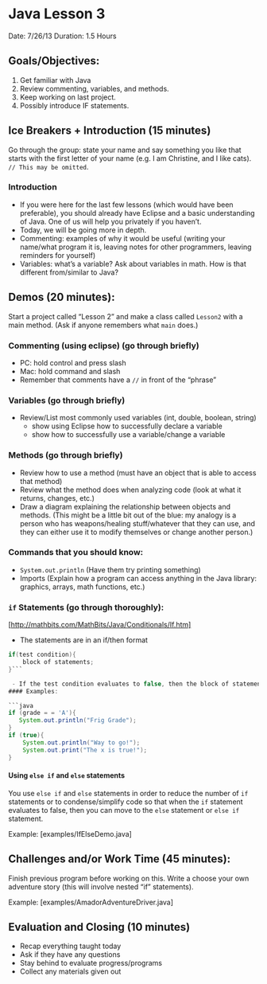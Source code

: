 # Java Lesson 3

Date: 7/26/13
Duration: 1.5 Hours

## Goals/Objectives: 

1. Get familiar with Java
2. Review commenting, variables, and methods.
3. Keep working on last project.
4. Possibly introduce IF statements.

## Ice Breakers + Introduction (15 minutes)
Go through the group: state your name and say something you like that starts with the first letter of your name (e.g. I am Christine, and I like cats). `// This may be omitted`.

### Introduction
 - If you were here for the last few lessons (which would have been preferable), you should already have Eclipse and a basic understanding of Java. One of us will help you privately if you haven’t.
 - Today, we will be going more in depth. 
 - Commenting: examples of why it would be useful (writing your name/what program it is, leaving notes for other programmers, leaving reminders for yourself)
 - Variables: what’s a variable? Ask about variables in math. How is that different from/similar to Java?

## Demos (20 minutes):
Start a project called “Lesson 2” and make a class called `Lesson2` with a main method. (Ask if anyone remembers what `main` does.)
### Commenting (using eclipse) (go through briefly)
 - PC: hold control and press slash
 - Mac: hold command and slash
 - Remember that comments have a `//` in front of the “phrase”

### Variables (go through briefly)
 - Review/List most commonly used variables (int, double, boolean, string)
     - show using Eclipse how to successfully declare a variable 
     - show how to successfully use a variable/change a variable
### Methods (go through briefly)
 - Review how to use a method (must have an object that is able to access that method)
 - Review what the method does when analyzing code (look at what it returns, changes, etc.)
 - Draw a diagram explaining the relationship between objects and methods. (This might be a little bit out of the blue: my analogy is a person who has weapons/healing stuff/whatever that they can use, and they can either use it to modify themselves or change another person.)

### Commands that you should know:
 - `System.out.println` (Have them try printing something)
 - Imports (Explain how a program can access anything in the Java library: graphics, arrays, math functions, etc.)

### `if` Statements (go through thoroughly):
[http://mathbits.com/MathBits/Java/Conditionals/If.htm]

 - The statements are in an if/then format

```java
if(test condition){
	block of statements;
}```

 - If the test condition evaluates to false, then the block of statements is not executed, but if the test condition is true, then the block of statements will be executed.
#### Examples:

```java
if (grade = = 'A'){
   System.out.println("Frig Grade");
}
if (true){
 	System.out.println("Way to go!");
 	System.out.print("The x is true!");
}
```

#### Using `else if` and `else` statements
You use `else if` and `else` statements in order to reduce the number of `if` statements or to condense/simplify code so that when the `if` statement evaluates to false, then you can move to the `else` statement or `else if` statement.

Example: [examples/IfElseDemo.java]

## Challenges and/or Work Time (45 minutes): 
Finish previous program before working on this.
Write a choose your own adventure story (this will involve nested “if” statements). 

Example: [examples/AmadorAdventureDriver.java]

## Evaluation and Closing (10 minutes)
 - Recap everything taught today
 - Ask if they have any questions
 - Stay behind to evaluate progress/programs
 - Collect any materials given out
